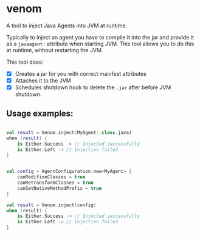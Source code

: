 # venom

A tool to inject Java Agents into JVM at runtime.

Typically to inject an agent you have to compile it into the jar and provide
it as a `javaagent:` attribute when starting JVM. This tool allows you to
do this at runtime, without restarting the JVM.

This tool does:

- [x] Creates a jar for you with correct manifest attributes
- [x] Attaches it to the JVM
- [x] Schedules shutdown hook to delete the `.jar` after before JVM shutdown.

## Usage examples:

```kotlin

val result = Venom.inject(MyAgent::class.java)
when (result) {
    is Either.Success -> // Injected successfully
    is Either.Left -> // Injection failed
}

```


```kotlin

val config = AgentConfiguration.new<MyAgent> {
    canRedifineClasses = true
    canRetransformClasses = true
    canSetNativeMethodPrefix = true
}

val result = Venom.inject(config)
when (result) {
    is Either.Success -> // Injected successfully
    is Either.Left -> // Injection failed
}

```
